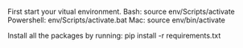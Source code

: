 First start your vitual environment.
Bash: source env/Scripts/activate
Powershell: env/Scripts/activate.bat
Mac: source env/bin/activate

Install all the packages by running: 
pip install -r requirements.txt
